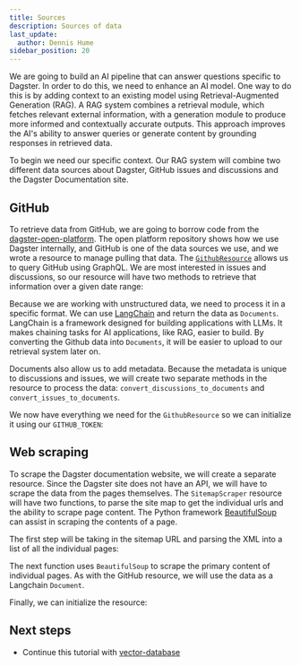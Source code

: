 ```yaml
---
title: Sources
description: Sources of data
last_update:
  author: Dennis Hume
sidebar_position: 20
---
```


We are going to build an AI pipeline that can answer questions specific to Dagster. In order to do this, we need to enhance an AI model. One way to do this is by adding context to an existing model using Retrieval-Augmented Generation (RAG). A RAG system combines a retrieval module, which fetches relevant external information, with a generation module to produce more informed and contextually accurate outputs. This approach improves the AI's ability to answer queries or generate content by grounding responses in retrieved data.

To begin we need our specific context. Our RAG system will combine two different data sources about Dagster, GitHub issues and discussions and the Dagster Documentation site.

## GitHub

To retrieve data from GitHub, we are going to borrow code from the [dagster-open-platform](https://github.com/dagster-io/dagster-open-platform). The open platform repository shows how we use Dagster internally, and GitHub is one of the data sources we use, and we wrote a resource to manage pulling that data. The [`GithubResource`](/api/python-api/libraries/dagster-github#resources) allows us to query GitHub using GraphQL. We are most interested in issues and discussions, so our resource will have two methods to retrieve that information over a given date range:

<CodeExample path="docs_projects/project_ask_ai_dagster/project_ask_ai_dagster/resources/github.py" language="python" lineStart="13" lineEnd="43"/>

Because we are working with unstructured data, we need to process it in a specific format. We can use [LangChain](https://www.langchain.com/) and return the data as `Documents`. LangChain is a framework designed for building applications with LLMs. It makes chaining tasks for AI applications, like RAG, easier to build. By converting the Github data into `Documents`, it will be easier to upload to our retrieval system later on.

Documents also allow us to add metadata. Because the metadata is unique to discussions and issues, we will create two separate methods in the resource to process the data: `convert_discussions_to_documents` and `convert_issues_to_documents`.

We now have everything we need for the `GithubResource` so we can initialize it using our `GITHUB_TOKEN`:

<CodeExample path="docs_projects/project_ask_ai_dagster/project_ask_ai_dagster/resources/github.py" language="python" lineStart="212" lineEnd="213"/>

## Web scraping

To scrape the Dagster documentation website, we will create a separate resource. Since the Dagster site does not have an API, we will have to scrape the data from the pages themselves. The `SitemapScraper` resource will have two functions, to parse the site map to get the individual urls and the ability to scrape page content. The Python framework [BeautifulSoup](https://www.crummy.com/software/BeautifulSoup/) can assist in scraping the contents of a page.

The first step will be taking in the sitemap URL and parsing the XML into a list of all the individual pages:

<CodeExample path="docs_projects/project_ask_ai_dagster/project_ask_ai_dagster/resources/scraper.py" language="python" lineStart="12" lineEnd="21"/>

The next function uses `BeautifulSoup` to scrape the primary content of individual pages. As with the GitHub resource, we will use the data as a Langchain `Document`.

<CodeExample path="docs_projects/project_ask_ai_dagster/project_ask_ai_dagster/resources/scraper.py" language="python" lineStart="22" lineEnd="51"/>

Finally, we can initialize the resource:

<CodeExample path="docs_projects/project_ask_ai_dagster/project_ask_ai_dagster/resources/scraper.py" language="python" lineStart="53" lineEnd="54"/>

## Next steps

- Continue this tutorial with [vector-database](vector-database)